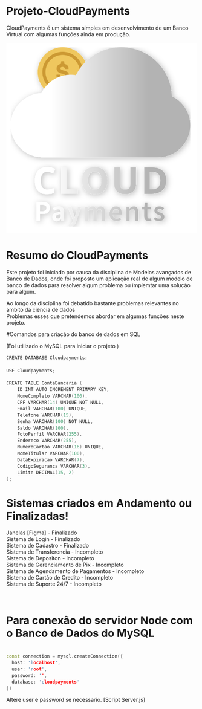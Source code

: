 # Projeto-CloudPayments

CloudPayments é um sistema simples em desenvolvimento de um Banco Virtual com algumas funções ainda em produção. 

![CloudPayments](https://raw.githubusercontent.com/Guilherme-A-Silva/Projeto-CloudPayments/5cce087fff6294b5d714298543a8949788f9459f/Front-End/Assets/Logo%201.svg?token=AQKNIPGPIOMDB3ABVVLT3QLF4EMQY)

# Resumo do CloudPayments

Este projeto foi iniciado por causa da disciplina de Modelos avançados de Banco de Dados, onde foi proposto um aplicação real de algum modelo de banco de dados para resolver algum problema ou implemtar uma solução para algum. <br>

Ao longo da disciplina foi debatido bastante problemas relevantes no ambito da ciencia de dados <br>
Problemas esses que pretendemos abordar em algumas funções neste projeto.<br>

#Comandos para criação do banco de dados em SQL <br>

(Foi utilizado o MySQL para iniciar o projeto )<br>

```c++
CREATE DATABASE Cloudpayments;

USE Cloudpayments;

CREATE TABLE ContaBancaria (
    ID INT AUTO_INCREMENT PRIMARY KEY,
    NomeCompleto VARCHAR(100),
    CPF VARCHAR(14) UNIQUE NOT NULL,
    Email VARCHAR(100) UNIQUE,
    Telefone VARCHAR(15),
    Senha VARCHAR(100) NOT NULL,
    Saldo VARCHAR(100),
    FotoPerfil VARCHAR(255),
    Endereco VARCHAR(255),
    NumeroCartao VARCHAR(16) UNIQUE,
    NomeTitular VARCHAR(100),
    DataExpiracao VARCHAR(7),
    CodigoSeguranca VARCHAR(3),
    Limite DECIMAL(15, 2)
);

```

# Sistemas criados em Andamento ou Finalizadas!

Janelas [Figma] - Finalizado <br>
Sistema de Login - Finalizado <br>
Sistema de Cadastro - Finalizado <br>
Sistema de Transferencia - Incompleto <br>
Sistema de Depositon - Incompleto <br>
Sistema de Gerenciamento de Pix - Incompleto <br>
Sistema de Agendamento de Pagamentos - Incompleto <br>
Sistema de Cartão de Credito - Incompleto <br>
Sistema de Suporte 24/7 - Incompleto <br>

<br>

# Para conexão do servidor Node com o Banco de Dados do MySQL

```c++

const connection = mysql.createConnection({
  host: 'localhost',
  user: 'root', 
  password: '',
  database: 'cloudpayments'
})

```

Altere user e password se necessario. [Script Server.js]
